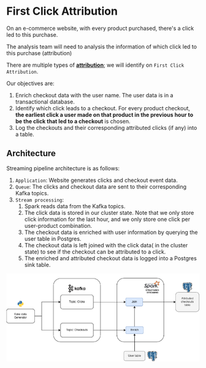 # First Click Attribution

On an e-commerce website, with every product purchased, there's a click led to this purchase.

The analysis team will need to analysis the information of  which click led to this purchase (attribution) 

 There are multiple types of **[attribution](https://www.shopify.com/blog/marketing-attribution#3)**; we will identify on `First Click Attribution`. 

Our objectives are:
 1. Enrich checkout data with the user name. The user data is in a transactional database.
 2. Identify which click leads to a checkout. For every product checkout, **the earliest click a user made on that product in the previous hour to be the click that led to a checkout** is chosen.
 3. Log the checkouts and their corresponding attributed clicks (if any) into a table.

## Architecture

Streaming pipeline architecture is as follows:

1. `Application`: Website generates clicks and checkout event data.
2. `Queue`: The clicks and checkout data are sent to their corresponding Kafka topics.
3. `Stream processing`: 
   1. Spark reads data from the Kafka topics.
   2. The click data is stored in our cluster state. Note that we only store click information for the last hour, and we only store one click per user-product combination. 
   3. The checkout data is enriched with user information by querying the user table in Postgres.
   4. The checkout data is left joined with the click data( in the cluster state) to see if the checkout can be attributed to a click.
   5. The enriched and attributed checkout data is logged into a Postgres sink table.

![Architecture](./assets/flow.png)



